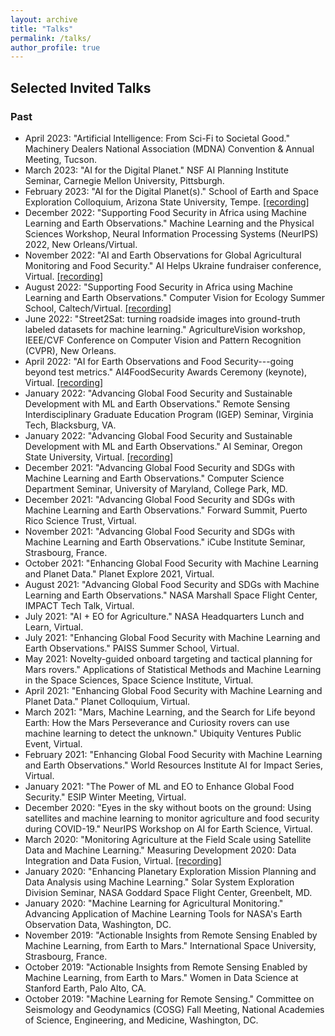 ```yaml
---
layout: archive
title: "Talks"
permalink: /talks/
author_profile: true
---
```


## Selected Invited Talks

<!-- ### Upcoming -->


### Past
- April 2023: "Artificial Intelligence: From Sci-Fi to Societal Good." Machinery Dealers National Association (MDNA) Convention & Annual Meeting, Tucson.
- March 2023: "AI for the Digital Planet." NSF AI Planning Institute Seminar, Carnegie Mellon University, Pittsburgh.
- February 2023: "AI for the Digital Planet(s)." School of Earth and Space Exploration Colloquium, Arizona State University, Tempe. [[recording]](https://youtu.be/wGxr8v7nqC8)
- December 2022: "Supporting Food Security in Africa using Machine Learning and Earth Observations." Machine Learning and the Physical Sciences Workshop, Neural Information Processing Systems (NeurIPS) 2022, New Orleans/Virtual.
- November 2022: "AI and Earth Observations for Global Agricultural Monitoring and Food Security." AI Helps Ukraine fundraiser conference, Virtual. [[recording]](https://youtu.be/6e-CcVl32rU)
- August 2022: "Supporting Food Security in Africa using Machine Learning and Earth Observations." Computer Vision for Ecology Summer School, Caltech/Virtual. [[recording]](https://youtu.be/QS0YThiTSsM)
- June 2022: "Street2Sat: turning roadside images into ground-truth labeled datasets for machine learning." AgricultureVision workshop, IEEE/CVF Conference on Computer Vision and Pattern Recognition (CVPR), New Orleans.
- April 2022: "AI for Earth Observations and Food Security---going beyond test metrics." AI4FoodSecurity Awards Ceremony (keynote), Virtual. [[recording]](https://youtu.be/T738ELqeK94)
- January 2022: "Advancing Global Food Security and Sustainable Development with ML and Earth Observations." Remote Sensing Interdisciplinary Graduate Education Program (IGEP) Seminar, Virginia Tech, Blacksburg, VA.
- January 2022: "Advancing Global Food Security and Sustainable Development with ML and Earth Observations." AI Seminar, Oregon State University, Virtual. [[recording]](https://media.oregonstate.edu/media/t/1_10ay8r5j)
- December 2021: "Advancing Global Food Security and SDGs with Machine Learning and Earth Observations." Computer Science Department Seminar, University of Maryland, College Park, MD.
- December 2021: "Advancing Global Food Security and SDGs with Machine Learning and Earth Observations." Forward Summit, Puerto Rico Science Trust, Virtual.
- November 2021: "Advancing Global Food Security and SDGs with Machine Learning and Earth Observations." iCube Institute Seminar, Strasbourg, France.
- October 2021: "Enhancing Global Food Security with Machine Learning and Planet Data." Planet Explore 2021, Virtual.
- August 2021: "Advancing Global Food Security and SDGs with Machine Learning and Earth Observations." NASA Marshall Space Flight Center, IMPACT Tech Talk, Virtual.
- July 2021: "AI + EO for Agriculture." NASA Headquarters Lunch and Learn, Virtual.
- July 2021: "Enhancing Global Food Security with Machine Learning and Earth Observations." PAISS Summer School, Virtual.
- May 2021: Novelty-guided onboard targeting and tactical planning for Mars rovers." Applications of Statistical Methods and Machine Learning in the Space Sciences, Space Science Institute, Virtual.
- April 2021: "Enhancing Global Food Security with Machine Learning and Planet Data." Planet Colloquium, Virtual.
- March 2021: "Mars, Machine Learning, and the Search for Life beyond Earth: How the Mars Perseverance and Curiosity rovers can use machine learning to detect the unknown." Ubiquity Ventures Public Event, Virtual.
- February 2021: "Enhancing Global Food Security with Machine Learning and Earth Observations." World Resources Institute AI for Impact Series, Virtual.
- January 2021: "The Power of ML and EO to Enhance Global Food Security." ESIP Winter Meeting, Virtual.
- December 2020: "Eyes in the sky without boots on the ground: Using satellites and machine learning to monitor agriculture and food security during COVID-19." NeurIPS Workshop on AI for Earth Science, Virtual.
- March 2020: "Monitoring Agriculture at the Field Scale using Satellite Data and Machine Learning." Measuring Development 2020: Data Integration and Data Fusion, Virtual. [[recording]](https://youtu.be/HyxP-c3Jv14)
- January 2020: "Enhancing Planetary Exploration Mission Planning and Data Analysis using Machine Learning." Solar System Exploration Division Seminar, NASA Goddard Space Flight Center, Greenbelt, MD.
- January 2020: "Machine Learning for Agricultural Monitoring." Advancing Application of Machine Learning Tools for NASA's Earth Observation Data, Washington, DC.
- November 2019: "Actionable Insights from Remote Sensing Enabled by Machine Learning, from Earth to Mars." International Space University, Strasbourg, France.
- October 2019: "Actionable Insights from Remote Sensing Enabled by Machine Learning, from Earth to Mars." Women in Data Science at Stanford Earth, Palo Alto, CA.
- October 2019: "Machine Learning for Remote Sensing." Committee on Seismology and Geodynamics (COSG) Fall Meeting, National Academies of Science, Engineering, and Medicine, Washington, DC.
